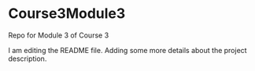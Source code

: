 # Course3Module3
Repo for Module 3 of Course 3

I am editing the README file. Adding some more details about the project description.
